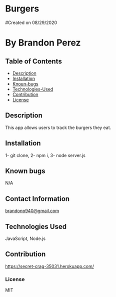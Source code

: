 
# Burgers
    
#Created on 08/29/2020

# By Brandon Perez


## Table of Contents
* [Description](#Description)
* [Installation](#Installation)
* [Knoun-bugs](#Known-bugs)
* [Technologies-Used](#Technologies-Used)
* [Contribution](#Contribution)
* [License](License)

## Description 
This app allows users to track the burgers they eat.
    
## Installation
1- git clone, 2- npm i, 3- node server.js
    
## Known bugs
N/A
    
## Contact Information
brandonp940@gmail.com
    
## Technologies Used 
JavaScript, Node.js
    
## Contribution
https://secret-crag-35031.herokuapp.com/
    
### License
MIT
